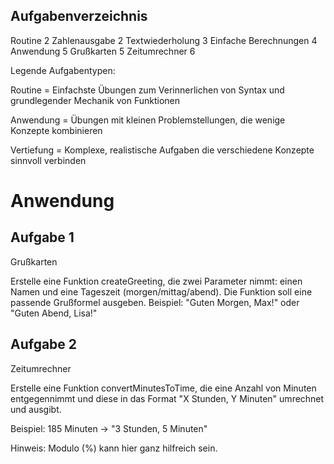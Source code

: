 ## Aufgabenverzeichnis
Routine                 2
Zahlenausgabe	        2
Textwiederholung	    3
Einfache Berechnungen   4
Anwendung	            5
Grußkarten          	5
Zeitumrechner	        6

Legende Aufgabentypen:

Routine = Einfachste Übungen zum Verinnerlichen von Syntax und grundlegender Mechanik von Funktionen

Anwendung = Übungen mit kleinen Problemstellungen, die wenige Konzepte kombinieren

Vertiefung = Komplexe, realistische Aufgaben die verschiedene Konzepte sinnvoll verbinden


# Anwendung

## Aufgabe 1

Grußkarten

Erstelle eine Funktion createGreeting, die zwei Parameter nimmt: einen Namen und eine Tageszeit (morgen/mittag/abend). Die Funktion soll eine passende Grußformel ausgeben. Beispiel: "Guten Morgen, Max!" oder "Guten Abend, Lisa!"

## Aufgabe 2

Zeitumrechner

Erstelle eine Funktion convertMinutesToTime, die eine Anzahl von Minuten entgegennimmt und diese in das Format "X Stunden, Y Minuten" umrechnet und ausgibt.

Beispiel: 185 Minuten → "3 Stunden, 5 Minuten"

Hinweis: Modulo (%) kann hier ganz hilfreich sein.
